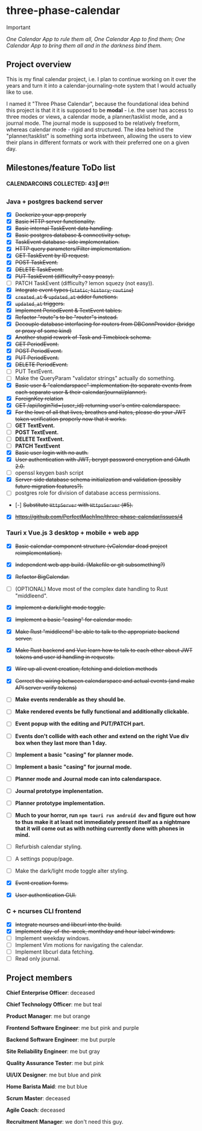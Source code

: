 # three-phase-calendar

> [!IMPORTANT]
> *One Calendar App to rule them all, One Calendar App to find them; One Calendar App to bring them all and in the darkness bind them.*

## Project overview

This is my final calendar project, i.e. I plan to continue working on it over the years and turn it into a calendar-journaling-note system that I would actually like to use.

I named it "Three Phase Calendar", because the foundational idea behind this project is that it it is supposed to be **modal** - i.e. the user has access to three modes or views, a calendar mode, a planner/tasklist mode, and a journal mode. The journal mode is supposed to be relatively freeform, whereas calendar mode - rigid and structured. The idea behind the "planner/tasklist" is something sorta inbetween, allowing the users to view their plans in different formats or work with their preferred one on a given day.

## Milestones/feature ToDo list

#### CALENDARCOINS COLLECTED: 43📅🪙!!!

### Java + postgres backend server

- [x] ~~Dockerize your app properly~~
- [x] ~~Basic HTTP server functionality.~~
- [x] ~~Basic internal TaskEvent data handling.~~
- [x] ~~Basic postgres database & connectivity setup.~~
- [x] ~~TaskEvent database-side implementation.~~
- [x] ~~HTTP query parameters/Filter implementation.~~
- [x] ~~GET TaskEvent by ID request.~~
- [x] ~~POST TaskEvent.~~
- [x] ~~DELETE TaskEvent.~~
- [x] ~~PUT TaskEvent (difficulty? easy peasy).~~
- [ ] PATCH TaskEvent (difficulty? lemon squezy (not easy)).
- [x] ~~Integrate event types (`static`, `history`, `routine`)~~
- [x] ~~`created_at` & `updated_at` adder functions.~~
- [x] ~~`updated_at` triggers.~~
- [x] ~~Implement PeriodEvent & TextEvent tables.~~
- [x] ~~Refactor "route"s to be "router"s instead.~~
- [x] ~~Decouple database interfacing for routers from DBConnProvider (bridge or proxy of some kind)~~
- [x] ~~Another stupid rework of Task and Timeblock schema.~~
- [x] ~~GET PeriodEvent.~~
- [x] ~~POST PeriodEvent.~~
- [x] ~~PUT PeriodEvent.~~
- [x] ~~DELETE PeriodEvent.~~
- [ ] PUT TextEvent.
- [ ] Make the QueryParam "validator strings" actually do something.
- [x] ~~Basic user & "calendarspace" implementation (to separate events from each separate user & their calendar/journal/planner).~~
- [x] ~~ForeignKey relation~~
- [x] ~~GET /api/login?id={user_id} returning user's entire calendarspace.~~
- [x] ~~For the love of all that lives, breathes and hates, please do your JWT token verification properly now that it works.~~
- [ ] **GET TextEvent.**
- [ ] **POST TextEvent.**
- [ ] **DELETE TextEvent.**
- [ ] **PATCH TextEvent**
- [x] ~~Basic user login with no auth.~~
- [x] ~~User authentication with JWT, bcrypt password encryption and OAuth 2.0.~~
- [ ] openssl keygen bash script
- [x] ~~Server-side database schema initialization and validation (possibly future migration features?).~~
- [ ] postgres role for division of database access permissions.
- [-] ~~Substitute `HttpServer` with `HttpsServer` (#5).~~
- [x] ~~https://github.com/PerfectMach1ne/three-phase-calendar/issues/4~~

### Tauri x Vue.js 3 desktop + mobile + web app

- [x] ~~Basic calendar component structure (vCalendar dead project reimplementation).~~
- [x] ~~Independent web app build. (Makefile or git subsomething?)~~
- [x] ~~Refactor BigCalendar.~~
- [ ] (OPTIONAL) Move most of the complex date handling to Rust "middleend".
- [x] ~~Implement a dark/light mode toggle.~~
- [x] ~~Implement a basic "casing" for calendar mode.~~

- [x] ~~Make Rust "middleend" be able to talk to the appropriate backend server.~~
- [x] ~~Make Rust backend and Vue learn how to talk to each other about JWT tokens and user id handling in requests.~~
- [x] ~~Wire up all event creation, fetching and deletion methods~~
- [x] ~~Correct the wiring between calendarspace and actual events (and make API server verify tokens)~~
- [ ] **Make events renderable as they should be.**
- [ ] **Make rendered events be fully functional and additionally clickable.**
- [ ] **Event popup with the editing and PUT/PATCH part.**
- [ ] **Events don't collide with each other and extend on the right Vue div box when they last more than 1 day.**
- [ ] **Implement a basic "casing" for planner mode.**
- [ ] **Implement a basic "casing" for journal mode.**
- [ ] **Planner mode and Journal mode can into calendarspace.**
- [ ] **Journal prototype implenentation.**
- [ ] **Planner prototype implementation.**
- [ ] **Much to your horror, run `npm tauri run android dev` and figure out how to thus make it at least not immediately present itself as a nightmare that it will come out as with nothing currently done with phones in mind.**
- [ ] Refurbish calendar styling.
- [ ] A settings popup/page.
- [ ] Make the dark/light mode toggle alter styling.
- [x] ~~Event creation forms.~~
- [x] ~~User authentication GUI.~~

### C + ncurses CLI frontend

- [x] ~~Integrate ncurses and libcurl into the build.~~
- [x] ~~Implement day-of-the-week, monthday and hour label windows.~~
- [ ] Implement weekday windows.
- [ ] Implement Vim motions for navigating the calendar.
- [ ] Implement libcurl data fetching.
- [ ] Read only journal.

## Project members

**Chief Enterprise Officer**: deceased

**Chief Technology Officer**: me but teal

**Product Manager**: me but orange

**Frontend Software Engineer**: me but pink and purple

**Backend Software Engineer**: me but purple

**Site Reliability Engineer**: me but gray

**Quality Assurance Tester**: me but pink

**UI/UX Designer**: me but blue and pink

**Home Barista Maid**: me but blue

**Scrum Master**: deceased

**Agile Coach**: deceased

**Recruitment Manager**: we don't need this guy.
